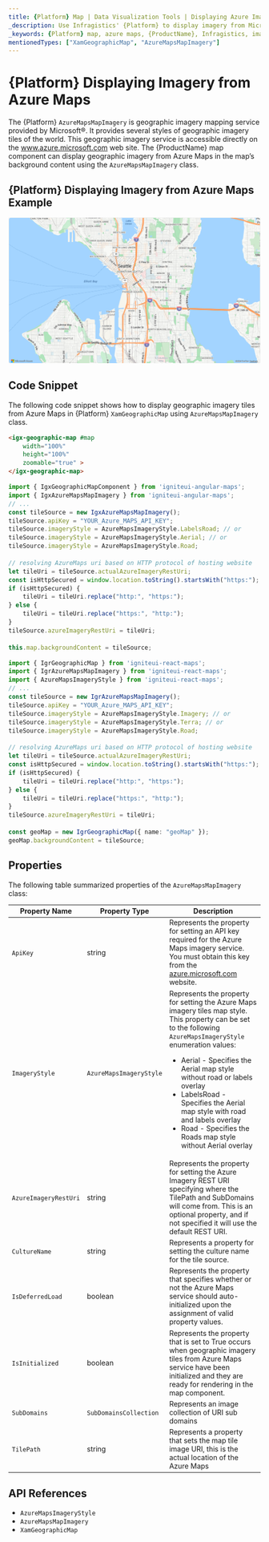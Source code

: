```yaml
---
title: {Platform} Map | Data Visualization Tools | Displaying Azure Imagery | Infragistics
_description: Use Infragistics' {Platform} to display imagery from Microsoft Azure Maps. View {ProductName} map tutorials!
_keywords: {Platform} map, azure maps, {ProductName}, Infragistics, imagery tile source, map background
mentionedTypes: ["XamGeographicMap", "AzureMapsMapImagery"]
---
```

# {Platform} Displaying Imagery from Azure Maps

The {Platform} `AzureMapsMapImagery` is geographic imagery mapping service provided by Microsoft®. It provides several styles of geographic imagery tiles of the world. This geographic imagery service is accessible directly on the <a href="https://azure.microsoft.com/en-us/products/azure-maps" target="_blank">www.azure.microsoft.com</a> web site. The {ProductName} map component can display geographic imagery from Azure Maps in the map’s background content using the `AzureMapsMapImagery` class.

## {Platform} Displaying Imagery from Azure Maps Example


<!-- `sample="/maps/geo-map/display-azure-imagery", height="500", alt="{Platform} Displaying Imagery from Azure Maps Example"` -->
<img src="../images/general/AzureMapsImagery.png" />


<div class="divider--half"></div>

## Code Snippet
The following code snippet shows how to display geographic imagery tiles from Azure Maps in {Platform} `XamGeographicMap` using `AzureMapsMapImagery` class.

```html
<igx-geographic-map #map
    width="100%"
    height="100%"
    zoomable="true" >
</igx-geographic-map>
```

```ts
import { IgxGeographicMapComponent } from 'igniteui-angular-maps';
import { IgxAzureMapsMapImagery } from 'igniteui-angular-maps';
// ...
const tileSource = new IgxAzureMapsMapImagery();
tileSource.apiKey = "YOUR_Azure_MAPS_API_KEY";
tileSource.imageryStyle = AzureMapsImageryStyle.LabelsRoad; // or
tileSource.imageryStyle = AzureMapsImageryStyle.Aerial; // or
tileSource.imageryStyle = AzureMapsImageryStyle.Road;

// resolving AzureMaps uri based on HTTP protocol of hosting website
let tileUri = tileSource.actualAzureImageryRestUri;
const isHttpSecured = window.location.toString().startsWith("https:");
if (isHttpSecured) {
    tileUri = tileUri.replace("http:", "https:");
} else {
    tileUri = tileUri.replace("https:", "http:");
}
tileSource.azureImageryRestUri = tileUri;

this.map.backgroundContent = tileSource;
```

```ts
import { IgrGeographicMap } from 'igniteui-react-maps';
import { IgrAzureMapsMapImagery } from 'igniteui-react-maps';
import { AzureMapsImageryStyle } from 'igniteui-react-maps';
// ...
const tileSource = new IgrAzureMapsMapImagery();
tileSource.apiKey = "YOUR_Azure_MAPS_API_KEY";
tileSource.imageryStyle = AzureMapsImageryStyle.Imagery; // or
tileSource.imageryStyle = AzureMapsImageryStyle.Terra; // or
tileSource.imageryStyle = AzureMapsImageryStyle.Road;

// resolving AzureMaps uri based on HTTP protocol of hosting website
let tileUri = tileSource.actualAzureImageryRestUri;
const isHttpSecured = window.location.toString().startsWith("https:");
if (isHttpSecured) {
    tileUri = tileUri.replace("http:", "https:");
} else {
    tileUri = tileUri.replace("https:", "http:");
}
tileSource.azureImageryRestUri = tileUri;

const geoMap = new IgrGeographicMap({ name: "geoMap" });
geoMap.backgroundContent = tileSource;
```

## Properties
The following table summarized properties of the `AzureMapsMapImagery` class:

| Property Name  | Property Type   | Description   |
|----------------|-----------------|---------------|
|`ApiKey`|string|Represents the property for setting an API key required for the Azure Maps imagery service. You must obtain this key from the <a href="https://azure.microsoft.com/en-us/products/azure-maps" target="_blank">azure.microsoft.com</a> website.|
|`ImageryStyle`|`AzureMapsImageryStyle`|Represents the property for setting the Azure Maps imagery tiles map style. This property can be set to the following `AzureMapsImageryStyle` enumeration values: <ul><li> Aerial - Specifies the Aerial map style without road or labels overlay</li> <li> LabelsRoad - Specifies the Aerial map style with road and labels overlay</li><li> Road - Specifies the Roads map style without Aerial overlay</li></ul>|
|`AzureImageryRestUri`|string|Represents the property for setting the Azure Imagery REST URI specifying where the TilePath and SubDomains will come from. This is an optional property, and if not specified it will use the default REST URI.|
|`CultureName`|string|Represents a property for setting the culture name for the tile source.|
|`IsDeferredLoad`|boolean|Represents the property that specifies whether or not the Azure Maps service should auto-initialized upon the assignment of valid property values.|
|`IsInitialized`|boolean|Represents the property that is set to True occurs when geographic imagery tiles from Azure Maps service have been initialized and they are ready for rendering in the map component.|
|`SubDomains`|`SubDomainsCollection`|Represents an image collection of URI sub domains|
|`TilePath`|string|Represents a property that sets the map tile image URI, this is the actual location of the Azure Maps|

## API References

 - `AzureMapsImageryStyle`
 - `AzureMapsMapImagery`
 - `XamGeographicMap`
